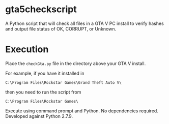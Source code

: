 # gta5checkscript
A Python script that will check all files in a GTA V PC install to verify hashes and output file status of OK, CORRUPT, or Unknown.

# Execution

Place the `checkGta.py` file in the directory above your GTA V install.

For example, if you have it installed in

`C:\Program Files\Rockstar Games\Grand Theft Auto V\`

then you need to run the script from

`C:\Program Files\Rockstar Games\`

Execute using command prompt and Python. No dependencies required. Developed against Python 2.7.9.
